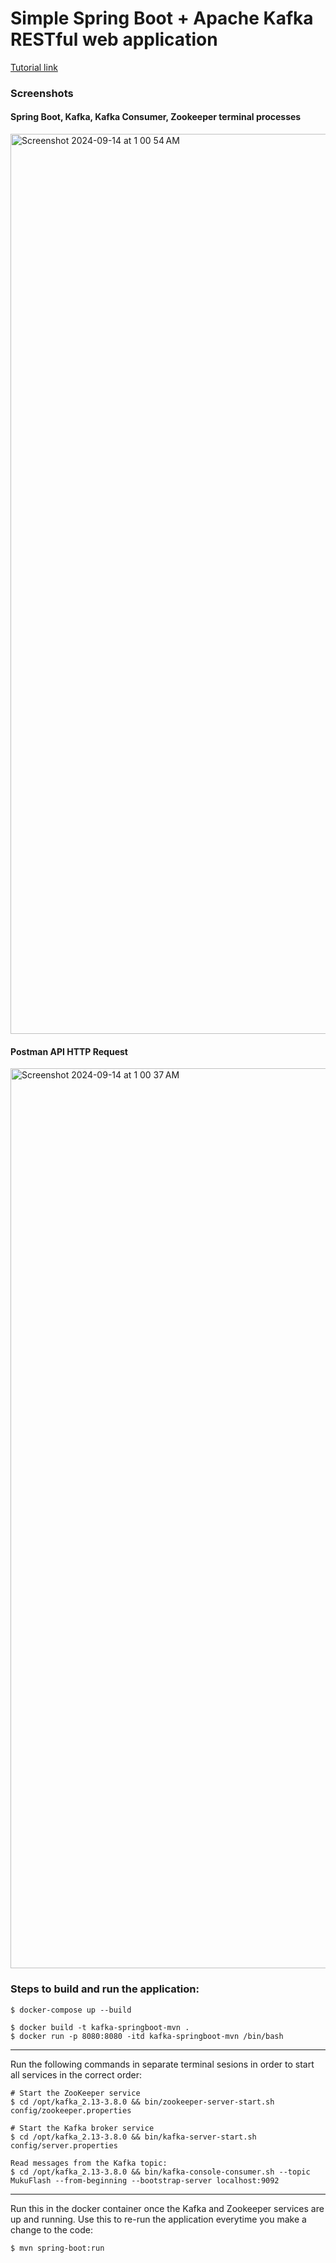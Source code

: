 # Simple Spring Boot + Apache Kafka RESTful web application 
[Tutorial link](https://www.youtube.com/watch?v=SqVfCyfCJqw)

### Screenshots

#### Spring Boot, Kafka, Kafka Consumer, Zookeeper terminal processes
<img width="1440" alt="Screenshot 2024-09-14 at 1 00 54 AM" src="https://github.com/user-attachments/assets/1fa3893c-843b-4c5e-9ed2-1a7e59f52215">

#### Postman API HTTP Request

<img width="1440" alt="Screenshot 2024-09-14 at 1 00 37 AM" src="https://github.com/user-attachments/assets/40114077-449e-40a5-adbb-2e1a9bca650f">





### Steps to build and run the application:

```
$ docker-compose up --build

$ docker build -t kafka-springboot-mvn .
$ docker run -p 8080:8080 -itd kafka-springboot-mvn /bin/bash
```

-----

Run the following commands in separate terminal sesions in order to start all services in the correct order:

```
# Start the ZooKeeper service
$ cd /opt/kafka_2.13-3.8.0 && bin/zookeeper-server-start.sh config/zookeeper.properties

# Start the Kafka broker service
$ cd /opt/kafka_2.13-3.8.0 && bin/kafka-server-start.sh config/server.properties

Read messages from the Kafka topic:
$ cd /opt/kafka_2.13-3.8.0 && bin/kafka-console-consumer.sh --topic MukuFlash --from-beginning --bootstrap-server localhost:9092
```

-----

Run this in the docker container once the Kafka and Zookeeper services are up and running. 
Use this to re-run the application everytime you make a change to the code:

```
$ mvn spring-boot:run
```

